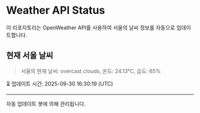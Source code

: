 
# Weather API Status

이 리포지토리는 OpenWeather API를 사용하여 서울의 날씨 정보를 자동으로 업데이트합니다.

## 현재 서울 날씨
> 서울의 현재 날씨: overcast clouds, 온도: 24.13°C, 습도: 65%

⏳ 업데이트 시간: 2025-09-30 16:30:19 (UTC)

---
자동 업데이트 봇에 의해 관리됩니다.

